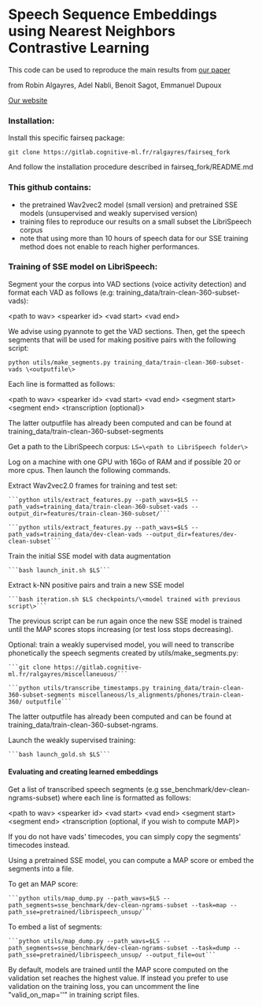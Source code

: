 # Speech Sequence Embeddings using Nearest Neighbors Contrastive Learning
This code can be used to reproduce the main results from [our paper](https://arxiv.org/abs/2204.05148) 

from Robin Algayres, Adel Nabli, Benoit Sagot, Emmanuel Dupoux

[Our website](https://cognitive-ml.fr/)

### Installation:

Install this specific fairseq package:

```git clone https://gitlab.cognitive-ml.fr/ralgayres/fairseq_fork```

And follow the installation procedure described in fairseq_fork/README.md


### This github contains:

- the pretrained Wav2vec2 model (small version) and pretrained SSE models (unsupervised and weakly supervised version)
- training files to reproduce our results on a small subset the LibriSpeech corpus
- note that using more than 10 hours of speech data for our SSE training method does not enable to reach higher performances.

### Training of SSE model on LibriSpeech:

Segment your the corpus into VAD sections (voice activity detection) and format each VAD as follows (e.g: training_data/train-clean-360-subset-vads): 

\<path to wav\> \<spearker id\> \<vad start\> \<vad end\> 

We advise using pyannote to get the VAD sections. Then, get the speech segments that will be used for making positive pairs with the following script:

```python utils/make_segments.py training_data/train-clean-360-subset-vads \<outputfile\>```

Each line is formatted as follows:

\<path to wav\> \<spearker id\> \<vad start\> \<vad end\> \<segment start\> \<segment end\> \<transcription (optional)\>

The latter outputfile has already been computed and can be found at training_data/train-clean-360-subset-segments

Get a path to the LibriSpeech corpus:
    ```LS=\<path to LibriSpeech folder\>```

Log on a machine with one GPU with 16Go of RAM and if possible 20 or more cpus. Then launch the following commands.

Extract Wav2vec2.0 frames for training and test set:

    ```python utils/extract_features.py --path_wavs=$LS --path_vads=training_data/train-clean-360-subset-vads --output_dir=features/train-clean-360-subset/```

    ```python utils/extract_features.py --path_wavs=$LS --path_vads=training_data/dev-clean-vads --output_dir=features/dev-clean-subset```

Train the initial SSE model with data augmentation 

    ```bash launch_init.sh $LS```

Extract k-NN positive pairs and train a new SSE model

    ```bash iteration.sh $LS checkpoints/\<model trained with previous script\>``` 

The previous script can be run again once the new SSE model is trained until the MAP scores stops increasing (or test loss stops decreasing).

Optional: train a weakly supervised model, you will need to transcribe phonetically the speech segments created by utils/make_segments.py: 

    ```git clone https://gitlab.cognitive-ml.fr/ralgayres/miscellaneuous/```

    ```python utils/transcribe_timestamps.py training_data/train-clean-360-subset-segments miscellaneous/ls_alignments/phones/train-clean-360/ outputfile```

The latter outputfile has already been computed and can be found at training_data/train-clean-360-subset-ngrams.

Launch the weakly supervised training:

    ```bash launch_gold.sh $LS```


#### Evaluating and creating learned embeddings

Get a list of transcribed speech segments (e.g sse_benchmark/dev-clean-ngrams-subset) where each line is formatted as follows:

\<path to wav\> \<spearker id\> \<vad start\> \<vad end\> \<segment start\> \<segment end\> \<transcription (optional, if you wish to compute MAP)\>

If you do not have vads' timecodes, you can simply copy the segments' timecodes instead.

Using a pretrained SSE model, you can compute a MAP score or embed the segments into a file.

To get an MAP score: 

    ```python utils/map_dump.py --path_wavs=$LS --path_segments=sse_benchmark/dev-clean-ngrams-subset --task=map --path_sse=pretrained/librispeech_unsup/```

To embed a list of segments: 

    ```python utils/map_dump.py --path_wavs=$LS --path_segments=sse_benchmark/dev-clean-ngrams-subset --task=dump --path_sse=pretrained/librispeech_unsup/ --output_file=out```

By default, models are trained until the MAP score computed on the validation set reaches the highest value. If instead you prefer to use validation on the training loss, you can uncomment the line "valid_on_map=\'\'" in training script files.
